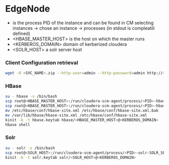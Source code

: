 # EdgeNode

* <PID> is the process PID of the instance and can be found in CM selecting instances -> chose an instance -> processes (in stdout is compleatili defined)
* <HBASE_MASTER_HOST> is the host on which the master runs
* <KERBEROS_DOMAIN> domain of kerberized cloudera
* <SOLR_HOST> a solr server host
  
  
### Client Configuration retrieval
```sh
wget -O <SVC_NAME>.zip --http-user=admin --http-password=admin http://<CM_HOST>:7180/cmf/services/<SVC_NUM>/client-config
```

### HBase

```sh
su - hbase -s /bin/bash
scp root@<HBASE_MASTER_HOST>:/run/cloudera-scm-agent/process/<PID>-hbase-MASTER/hbase.keytab .    # Only first Time
scp root@<HBASE_MASTER_HOST>:/run/cloudera-scm-agent/process/<PID>-hbase-MASTER/hbase-site.xml .  # Only first Time
mv /etc/hbase/conf/hbase-site.xml /etc/hbase/conf/hbase-site.xml.bak                              # Only first Time
mv /var/lib/hbase/hbase-site.xml /etc/hbase/conf/hbase-site.xml                                   # Only first Time
kinit -k -t hbase.keytab hbase/<HBASE_MASTER_HOST>@<KERBEROS_DOMAIN>
hbase shell
```

### Solr

```sh
su - solr -s /bin/bash
scp root@<SOLR_HOST>:/run/cloudera-scm-agent/process/<PID>-solr-SOLR_SERVER/solr.keytab . # Only first Time
kinit -k -t solr.keytab solr/<SOLR_HOST>@<KERBEROS_DOMAIN>
```
